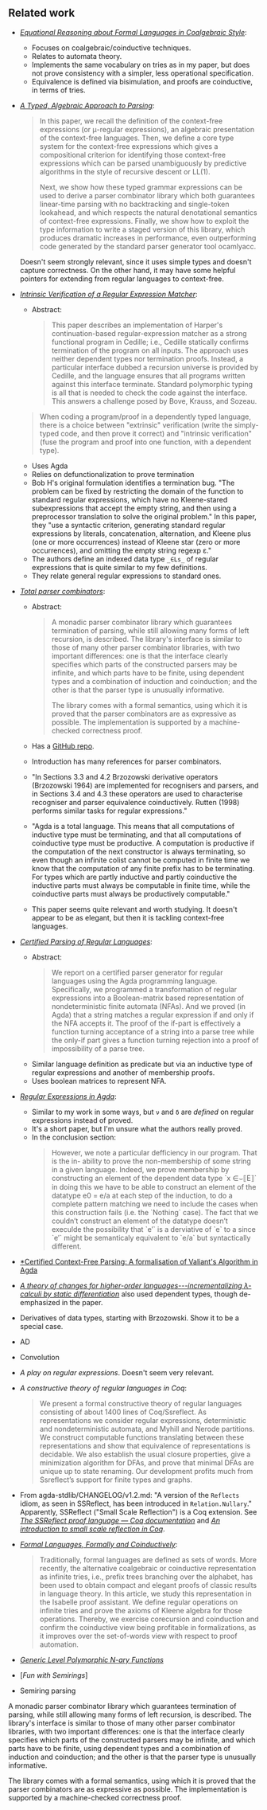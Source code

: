 ## Related work

*   [*Equational Reasoning about Formal Languages in Coalgebraic Style*]\:
    *   Focuses on coalgebraic/coinductive techniques.
    *   Relates to automata theory.
    *   Implements the same vocabulary on tries as in my paper, but does not prove consistency with a simpler, less operational specification.
    *   Equivalence is defined via bisimulation, and proofs are coinductive, in terms of tries.

*   [*A Typed, Algebraic Approach to Parsing*]\:

    <blockquote>
    In this paper, we recall the definition of the context-free expressions (or μ-regular expressions), an algebraic presentation of the context-free languages. Then, we define a core type system for the context-free expressions which gives a compositional criterion for identifying those context-free expressions which can be parsed unambiguously by predictive algorithms in the style of recursive descent or LL(1).

    Next, we show how these typed grammar expressions can be used to derive a parser combinator library which both guarantees linear-time parsing with no backtracking and single-token lookahead, and which respects the natural denotational semantics of context-free expressions. Finally, we show how to exploit the type information to write a staged version of this library, which produces dramatic increases in performance, even outperforming code generated by the standard parser generator tool ocamlyacc.
    </blockquote>

    Doesn't seem strongly relevant, since it uses simple types and doesn't capture correctness.
    On the other hand, it may have some helpful pointers for extending from regular languages to context-free.

*   [*Intrinsic Verification of a Regular Expression Matcher*]\:
    *   Abstract:
    
        > This paper describes an implementation of Harper's continuation-based regular-expression matcher as a strong functional program in Cedille; i.e., Cedille statically confirms termination of the program on all inputs. The approach uses neither dependent types nor termination proofs. Instead, a particular interface dubbed a recursion universe is provided by Cedille, and the language ensures that all programs written against this interface terminate. Standard polymorphic typing is all that is needed to check the code against the interface. This answers a challenge posed by Bove, Krauss, and Sozeau.

    > When coding a program/proof in a dependently typed language, there is a choice between "extrinsic" verification (write the simply-typed code, and then prove it correct) and "intrinsic verification" (fuse the program and proof into one function, with a dependent type).

    *   Uses Agda
    *   Relies on defunctionalization to prove termination
    *   Bob H's original formulation identifies a termination bug.
        "The problem can be fixed by restricting the domain of the function to standard regular expressions, which have no Kleene-stared subexpressions that accept the empty string, and then using a preprocessor translation to solve the original problem."
        In this paper, they "use a syntactic criterion, generating standard regular expressions by literals, concatenation, alternation, and Kleene plus (one or more occurrences) instead of Kleene star (zero or more occurrences), and omitting the empty string regexp ε."
    *   The authors define an indexed data type `_∈Ls_` of regular expressions that is quite similar to my few definitions.
    *   They relate general regular expressions to standard ones.

*   [*Total parser combinators*]\:
    *   Abstract:
        <blockquote>
        A monadic parser combinator library which guarantees termination of parsing, while still allowing many forms of left recursion, is described. The library's interface is similar to those of many other parser combinator libraries, with two important differences: one is that the interface clearly specifies which parts of the constructed parsers may be infinite, and which parts have to be finite, using dependent types and a combination of induction and coinduction; and the other is that the parser type is unusually informative.

        The library comes with a formal semantics, using which it is proved that the parser combinators are as expressive as possible. The implementation is supported by a machine-checked correctness proof.
        </blockquote>
    *   Has a [GitHub repo](https://github.com/nad/parser-combinators).
    *   Introduction has many references for parser combinators.
    *   "In Sections 3.3 and 4.2 Brzozowski derivative operators (Brzozowski 1964) are implemented for recognisers and parsers, and in Sections 3.4 and 4.3 these operators are used to characterise recogniser and parser equivalence coinductively. Rutten (1998) performs similar tasks for regular expressions."
    *   "Agda is a total language. This means that all computations of inductive type must be terminating, and that all computations of coinductive type must be productive. A computation is productive if the computation of the next constructor is always terminating, so even though an infinite colist cannot be computed in finite time we know that the computation of any finite prefix has to be terminating. For types which are partly inductive and partly coinductive the inductive parts must always be computable in finite time, while the coinductive parts must always be productively computable."
    *   This paper seems quite relevant and worth studying.
        It doesn't appear to be as elegant, but then it is tackling context-free languages.

*   [*Certified Parsing of Regular Languages*]\:
    *   Abstract:
        <blockquote>
        We report on a certified parser generator for regular languages using the Agda programming language. Specifically, we programmed a transformation of regular expressions into a Boolean-matrix based representation of nondeterministic finite automata (NFAs). And we proved (in Agda) that a string matches a regular expression if and only if the NFA accepts it. The proof of the if-part is effectively a function turning acceptance of a string into a parse tree while the only-if part gives a function turning rejection into a proof of impossibility of a parse tree.
        </blockquote>
    *   Similar language definition as predicate but via an inductive type of regular expressions and another of membership proofs.
    *   Uses boolean matrices to represent NFA.

*   [*Regular Expressions in Agda*]\:
    *   Similar to my work in some ways, but `ν` and `δ` are *defined* on regular expressions instead of proved.
    *   It's a short paper, but I'm unsure what the authors really proved.
    *   In the conclusion section:
        <blockquote>
        However, we note a particular defficiency in our program. That is the in- ability to prove the non-membership of some string in a given language. Indeed, we prove membership by constructing an element of the dependent data type `x ∈⌣⟦E⟧` in doing this we have to be able to construct an element of the datatype e0 = e/a at each step of the induction, to do a complete pattern matching we need to include the cases when this construction fails (i.e. the `Nothing` case). The fact that we couldn’t construct an element of the datatype doesn’t execulde the possibility that `e′` is a derviative of `e` to a since `e′` might be semanticaly equivalent to `e/a` but syntactically different.
        </blockquote>

*   [*Certified Context-Free Parsing: A formalisation of Valiant's Algorithm in Agda]
*   [*A theory of changes for higher-order languages---incrementalizing λ-calculi by static differentiation*] also used dependent types, though de-emphasized in the paper.
*   Derivatives of data types, starting with Brzozowski.
    Show it to be a special case.
*   AD
*   Convolution
*   *A play on regular expressions*.
    Doesn't seem very relevant.
*   *A constructive theory of regular languages in Coq*:
    <blockquote>
    We present a formal constructive theory of regular languages consisting of about 1400 lines of Coq/Ssreflect. As representations we consider regular expressions, deterministic and nondeterministic automata, and Myhill and Nerode partitions. We construct computable functions translating between these representations and show that equivalence of representations is decidable. We also establish the usual closure properties, give a minimization algorithm for DFAs, and prove that minimal DFAs are unique up to state renaming. Our development profits much from Ssreflect’s support for finite types and graphs.
    </blockquote>

*   From agda-stdlib/CHANGELOG/v1.2.md:
    "A version of the `Reflects` idiom, as seen in SSReflect, has been introduced in `Relation.Nullary`."
    Apparently, SSReflect ("Small Scale Reflection") is a Coq extension.
    See [*The SSReflect proof language — Coq documentation*](https://coq.inria.fr/refman/proof-engine/ssreflect-proof-language.html) and [*An introduction to small scale reflection in Coq*](https://jfr.unibo.it/article/view/1979).
*   [*Formal Languages, Formally and Coinductively*]\:
    <blockquote>
    Traditionally, formal languages are defined as sets of words. More recently, the alternative coalgebraic or coinductive representation as infinite tries, i.e., prefix trees branching over the alphabet, has been used to obtain compact and elegant proofs of classic results in language theory. In this article, we study this representation in the Isabelle proof assistant. We define regular operations on infinite tries and prove the axioms of Kleene algebra for those operations. Thereby, we exercise corecursion and coinduction and confirm the coinductive view being profitable in formalizations, as it improves over the set-of-words view with respect to proof automation.
    </blockquote>

*   [*Generic Level Polymorphic N-ary Functions*]
*   [*Fun with Semirings*]
*   Semiring parsing



[*Equational Reasoning about Formal Languages in Coalgebraic Style*]: http://www.cse.chalmers.se/~abela/jlamp17.pdf "paper by Andreas Abel (2017)"

[*Formal Languages, Formally and Coinductively*]: https://arxiv.org/abs/1611.09633 "paper by Dmitriy Traytel (2017)"

[*Proof Pearl: Regular Expression Equivalence and Relation Algebra*]: https://www21.in.tum.de/~krauss/papers/rexp.pdf "paper by Alexander Krauss and Tobias Nipkow (2012)"

[*Generic Level Polymorphic N-ary Functions*]: https://gallais.github.io/pdf/tyde19.pdf "paper by Guillaume Allais (2019)"

[*Fun with Semirings: A functional pearl on the abuse of linear algebra*]: http://stedolan.net/research/semirings.pdf "paper by Stephen Dolan (2013)"

[*Regular Expressions in Agda*]: https://itu.dk/people/basm/report.pdf "paper by Alexandre Agular and Bassel Mannaa (2009)"

[*Certified Context-Free Parsing: A formalisation of Valiant's Algorithm in Agda]: http://arxiv.org/abs/1601.07724 "paper by Jean-Philippe Bernardy and Patrik Jansson (2016)"

[*A theory of changes for higher-order languages---incrementalizing λ-calculi by static differentiation*]: http://inc-lc.github.io/resources/pldi14-ilc-author-final.pdf "paper by Yufei Cai, Paolo G. Giarrusso, Tillmann Rendel, and Klaus Ostermann (2014)"

[*Certified Parsing of Regular Languages*]: https://citeseerx.ist.psu.edu/viewdoc/summary?doi=10.1.1.571.724 "paper by Denis Firsov , Tarmo Uustalu"

[*Intrinsic Verification of a Regular Expression Matcher*]: http://cattheory.com/regexp2016.pdf "Joomy Korkut, Maksim Trifunovski, and Daniel R. Licata (2016)"

[*A Typed, Algebraic Approach to Parsing*]: https://www.cl.cam.ac.uk/~nk480/parsing.pdf "paper by Neel Krishnaswami and Jeremy Yallop (2019)"

[*Total parser combinators*]: http://www.cse.chalmers.se/~nad/publications/danielsson-parser-combinators.html "paper by Nils Anders Danielsson (2015)"

A monadic parser combinator library which guarantees termination of parsing, while still allowing many forms of left recursion, is described. The library's interface is similar to those of many other parser combinator libraries, with two important differences: one is that the interface clearly specifies which parts of the constructed parsers may be infinite, and which parts have to be finite, using dependent types and a combination of induction and coinduction; and the other is that the parser type is unusually informative.

The library comes with a formal semantics, using which it is proved that the parser combinators are as expressive as possible. The implementation is supported by a machine-checked correctness proof.
